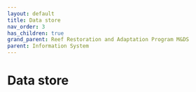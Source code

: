 ```yaml
---
layout: default
title: Data store
nav_order: 3
has_children: true
grand_parent: Reef Restoration and Adaptation Program M&DS
parent: Information System
---
```

# Data store


